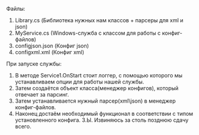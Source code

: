  Файлы:
1. Library.cs (Библиотека нужных нам классов + парсеры для xml и json)
2. MyService.cs (Windows-служба с классом для работы с конфиг-файлов)
3. configjson.json (Конфиг json)
4. configxml.xml (Конфиг xml)
   
При запуске службы:
1. В методе Service1.OnStart стоит логгер, с помощью которого мы устанавливаем опции для работы нашей службы.
2. Затем создаётся объект класса(менеджер конфигов), который отвечает за парсинг.
3. Затем устанавливается нужный парсер(xml\json) в менеджер конфиг-файлов.
4. Наконец достаём необходимый функционал в соответствии с типом установленного конфига.
З.Ы.
 Извиняюсь за столь позднюю сдачу всего.
